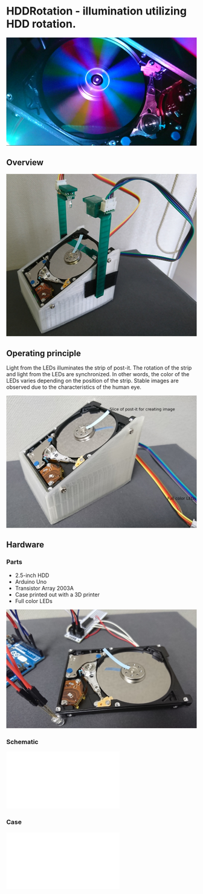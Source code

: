 # HDDRotation - illumination utilizing HDD rotation.

![illumination](images/illumi.jpg)


## Overview

![parts](images/overview.jpg)


## Operating principle

Light from the LEDs illuminates the strip of post-it.
The rotation of the strip and light from the LEDs are synchronized.
In other words, the color of the LEDs varies depending on the position of the strip.
Stable images are observed due to the characteristics of the human eye.

![parts](images/structure.jpg)


## Hardware

### Parts

* 2.5-inch HDD
* Arduino Uno
* Transistor Array 2003A
* Case printed out with a 3D printer
* Full color LEDs

![parts](images/parts.jpg)


### Schematic 

![Schematic](schematic/HDDRotation.pdf) 

### Case

![Case](3DModel/HDDcase.stl)

